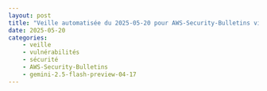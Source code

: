 ```yaml
---
layout: post
title: "Veille automatisée du 2025-05-20 pour AWS-Security-Bulletins via Gemini gemini-2.5-flash-preview-04-17"
date: 2025-05-20
categories:
    - veille
    - vulnérabilités
    - sécurité
    - AWS-Security-Bulletins
    - gemini-2.5-flash-preview-04-17
---
```

